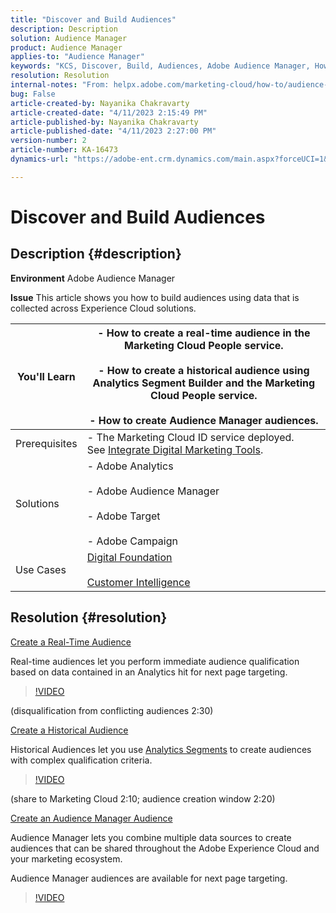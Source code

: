 ```yaml
---
title: "Discover and Build Audiences"
description: Description
solution: Audience Manager
product: Audience Manager
applies-to: "Audience Manager"
keywords: "KCS, Discover, Build, Audiences, Adobe Audience Manager, How To"
resolution: Resolution
internal-notes: "From: helpx.adobe.com/marketing-cloud/how-to/audience-discovery.html"
bug: False
article-created-by: Nayanika Chakravarty
article-created-date: "4/11/2023 2:15:49 PM"
article-published-by: Nayanika Chakravarty
article-published-date: "4/11/2023 2:27:00 PM"
version-number: 2
article-number: KA-16473
dynamics-url: "https://adobe-ent.crm.dynamics.com/main.aspx?forceUCI=1&pagetype=entityrecord&etn=knowledgearticle&id=86a97157-73d8-ed11-a7c7-6045bd006a22"

---
```

# Discover and Build Audiences

## Description {#description}


<b>Environment</b>
 Adobe Audience Manager

<b>Issue</b>
 This article shows you how to build audiences using data that is collected across Experience Cloud solutions.


| You'll Learn | - How to create a real-time audience in the Marketing Cloud People service.<br><br>- How to create a historical audience using Analytics Segment Builder and the Marketing Cloud People service.<br><br>- How to create Audience Manager audiences. |
| --- | --- |
| Prerequisites | - The Marketing Cloud ID service deployed. See [Integrate Digital Marketing Tools](https://experienceleague.adobe.com/docs/experience-manager-learn/sites/integrations/experience-platform-data-collection-tags/overview.html). |
| Solutions | - Adobe Analytics<br><br>- Adobe Audience Manager<br><br>- Adobe Target<br><br>- Adobe Campaign |
| Use Cases | [Digital Foundation](https://helpx.adobe.com/marketing-cloud/how-to/digital-foundation.html)<br><br>[Customer Intelligence](https://experienceleague.adobe.com/docs/experience-platform/profile/ui/user-guide.html) |





## Resolution {#resolution}


<u>Create a Real-Time Audience</u>

Real-time audiences let you perform immediate audience qualification based on data contained in an Analytics hit for next page targeting.




>[!VIDEO](https://video.tv.adobe.com/v/17804t1/)

 

(disqualification from conflicting audiences 2:30)



<u>Create a Historical Audience</u>

Historical Audiences let you use [Analytics Segments](https://experienceleague.adobe.com/docs/analytics/components/segmentation/seg-home.html?lang=en) to create audiences with complex qualification criteria.




>[!VIDEO](https://video.tv.adobe.com/v/17805/)

 

(share to Marketing Cloud 2:10; audience creation window 2:20)

<u>Create an Audience Manager Audience</u>

Audience Manager lets you combine multiple data sources to create audiences that can be shared throughout the Adobe Experience Cloud and your marketing ecosystem.

Audience Manager audiences are available for next page targeting.




>[!VIDEO](https://video.tv.adobe.com/v/18113t1/)

 
